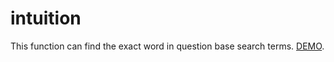 # intuition
This function can find the exact word in question base search terms.
[DEMO](http://balit.ir/repo/exactword.php).
